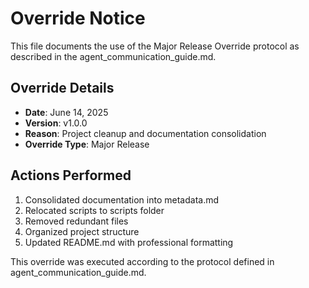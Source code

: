 # Override Notice

This file documents the use of the Major Release Override protocol as described in the agent_communication_guide.md.

## Override Details

- **Date**: June 14, 2025
- **Version**: v1.0.0
- **Reason**: Project cleanup and documentation consolidation
- **Override Type**: Major Release

## Actions Performed

1. Consolidated documentation into metadata.md
2. Relocated scripts to scripts folder
3. Removed redundant files
4. Organized project structure
5. Updated README.md with professional formatting

This override was executed according to the protocol defined in agent_communication_guide.md.
